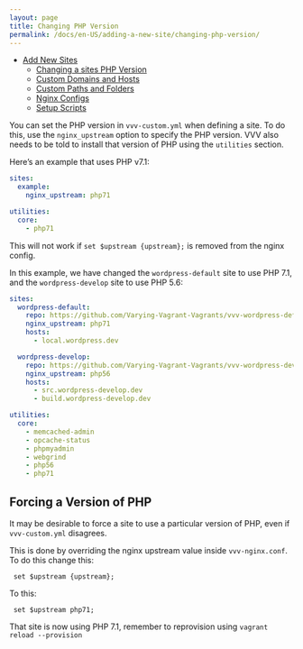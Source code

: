 ```yaml
---
layout: page
title: Changing PHP Version
permalink: /docs/en-US/adding-a-new-site/changing-php-version/
---
```


* [Add New Sites](index.md)
   * [Changing a sites PHP Version](changing-php-version.md)
   * [Custom Domains and Hosts](custom-domains-host.md)
   * [Custom Paths and Folders](custom-paths-and-folders.md)
   * [Nginx Configs](nginx-configs.md)
   * [Setup Scripts](setup-script.md)

You can set the PHP version in `vvv-custom.yml` when defining a site. To do this, use the `nginx_upstream` option to specify the PHP version. VVV also needs to be told to install that version of PHP using the `utilities` section.

Here’s an example that uses PHP v7.1:

```YAML
sites:
  example:
    nginx_upstream: php71

utilities:
  core:
    - php71
```

This will not work if `set $upstream {upstream};` is removed from the nginx config.

In this example, we have changed the `wordpress-default` site to use PHP 7.1, and the `wordpress-develop` site to use PHP 5.6:

```YAML
sites:
  wordpress-default:
    repo: https://github.com/Varying-Vagrant-Vagrants/vvv-wordpress-default.git
    nginx_upstream: php71
    hosts:
      - local.wordpress.dev

  wordpress-develop:
    repo: https://github.com/Varying-Vagrant-Vagrants/vvv-wordpress-develop.git
    nginx_upstream: php56
    hosts:
      - src.wordpress-develop.dev
      - build.wordpress-develop.dev

utilities:
  core:
    - memcached-admin
    - opcache-status
    - phpmyadmin
    - webgrind
    - php56
    - php71
```

## Forcing a Version of PHP

It may be desirable to force a site to use a particular version of PHP, even if `vvv-custom.yml` disagrees.

This is done by overriding the nginx upstream value inside `vvv-nginx.conf`. To do this change this:

```nginx
 set $upstream {upstream};
```

To this:

```nginx
 set $upstream php71;
```

That site is now using PHP 7.1, remember to reprovision using `vagrant reload --provision`
